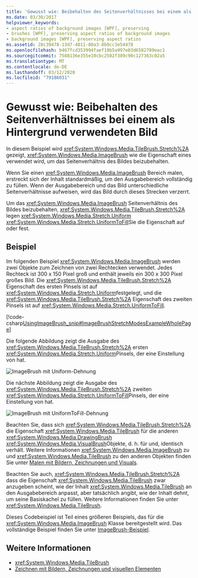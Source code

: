 ```yaml
---
title: 'Gewusst wie: Beibehalten des Seitenverhältnisses bei einem als Hintergrund verwendeten Bild'
ms.date: 03/30/2017
helpviewer_keywords:
- aspect ratios of background images [WPF], preserving
- brushes [WPF], preserving aspect ratios of background images
- background images [WPF], preserving aspect ratios
ms.assetid: 28c39478-13d7-4011-80a3-8b9cc3e54478
ms.openlocfilehash: b467fcd353994faef19b5a997e03d6582789eac1
ms.sourcegitcommit: 7588136e355e10cbc2582f389c90c127363c02a5
ms.translationtype: MT
ms.contentlocale: de-DE
ms.lasthandoff: 03/12/2020
ms.locfileid: "79186031"
---
```

# <a name="how-to-preserve-the-aspect-ratio-of-an-image-used-as-a-background"></a>Gewusst wie: Beibehalten des Seitenverhältnisses bei einem als Hintergrund verwendeten Bild
In diesem Beispiel wird <xref:System.Windows.Media.TileBrush.Stretch%2A> gezeigt, <xref:System.Windows.Media.ImageBrush> wie die Eigenschaft eines verwendet wird, um das Seitenverhältnis des Bildes beizubehalten.  
  
 Wenn Sie einen <xref:System.Windows.Media.ImageBrush> Bereich malen, erstreckt sich der Inhalt standardmäßig, um den Ausgabebereich vollständig zu füllen. Wenn der Ausgabebereich und das Bild unterschiedliche Seitenverhältnisse aufweisen, wird das Bild durch dieses Strecken verzerrt.  
  
 Um das <xref:System.Windows.Media.ImageBrush> Seitenverhältnis des Bildes beizubehalten, <xref:System.Windows.Media.TileBrush.Stretch%2A> legen <xref:System.Windows.Media.Stretch.Uniform> <xref:System.Windows.Media.Stretch.UniformToFill>Sie die Eigenschaft auf oder fest.  
  
## <a name="example"></a>Beispiel  
 Im folgenden Beispiel <xref:System.Windows.Media.ImageBrush> werden zwei Objekte zum Zeichnen von zwei Rechtecken verwendet. Jedes Rechteck ist 300 x 150 Pixel groß und enthält jeweils ein 300 x 300 Pixel großes Bild. Die <xref:System.Windows.Media.TileBrush.Stretch%2A> Eigenschaft des ersten Pinsels ist auf <xref:System.Windows.Media.Stretch.Uniform>festgelegt, und die <xref:System.Windows.Media.TileBrush.Stretch%2A> Eigenschaft des zweiten Pinsels ist auf <xref:System.Windows.Media.Stretch.UniformToFill>.  
  
 [!code-csharp[UsingImageBrush_snip#ImageBrushStretchModesExampleWholePage](~/samples/snippets/csharp/VS_Snippets_Wpf/UsingImageBrush_snip/CSharp/StretchModes.cs#imagebrushstretchmodesexamplewholepage)]  
  
 Die folgende Abbildung zeigt die Ausgabe des <xref:System.Windows.Media.TileBrush.Stretch%2A> ersten <xref:System.Windows.Media.Stretch.Uniform>Pinsels, der eine Einstellung von hat.  
  
 ![ImageBrush mit Uniform-Dehnung](./media/graphicsmm-imagebrushuniformstretch.jpg "graphicsmm_ImageBrushUniformStretch")  
  
 Die nächste Abbildung zeigt die Ausgabe des <xref:System.Windows.Media.TileBrush.Stretch%2A> zweiten <xref:System.Windows.Media.Stretch.UniformToFill>Pinsels, der eine Einstellung von hat.  
  
 ![ImageBrush mit UniformToFill-Dehnung](./media/graphicsmm-imagebrushuniformtofillstretch.jpg "graphicsmm_ImageBrushUniformToFillStretch")  
  
 Beachten Sie, dass sich <xref:System.Windows.Media.TileBrush.Stretch%2A> die Eigenschaft <xref:System.Windows.Media.TileBrush> für die anderen <xref:System.Windows.Media.DrawingBrush> <xref:System.Windows.Media.VisualBrush>Objekte, d. h. für und, identisch verhält. Weitere Informationen <xref:System.Windows.Media.ImageBrush> zu und <xref:System.Windows.Media.TileBrush> zu den anderen Objekten finden Sie unter [Malen mit Bildern, Zeichnungen und Visuals](painting-with-images-drawings-and-visuals.md).  
  
 Beachten Sie auch, <xref:System.Windows.Media.TileBrush.Stretch%2A> dass die Eigenschaft <xref:System.Windows.Media.TileBrush> zwar anzugeben scheint, wie der Inhalt <xref:System.Windows.Media.TileBrush> an den Ausgabebereich anpasst, aber tatsächlich angibt, wie der Inhalt dehnt, um seine Basiskachel zu füllen. Weitere Informationen finden Sie unter <xref:System.Windows.Media.TileBrush>.  
  
 Dieses Codebeispiel ist Teil eines größeren Beispiels, das für die <xref:System.Windows.Media.ImageBrush> Klasse bereitgestellt wird. Das vollständige Beispiel finden Sie unter [ImageBrush-Beispiel](https://github.com/Microsoft/WPF-Samples/tree/master/Graphics/ImageBrush).  
  
## <a name="see-also"></a>Weitere Informationen

- <xref:System.Windows.Media.TileBrush>
- [Zeichnen mit Bildern, Zeichnungen und visuellen Elementen](painting-with-images-drawings-and-visuals.md)
